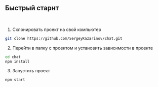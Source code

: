 ## Быстрый старнт

<br />

1. Склонировать проект на свой компьютер

```bash
git clone https://github.com/SergeyKazarinov/chat.git
```

2. Перейти в папку с проектом и установить зависимости в проекте

```bash
cd chat
npm install
```

3. Запустить проект

```bash
npm start
```
